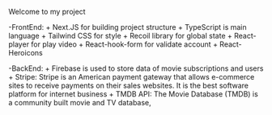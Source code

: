 Welcome to my project

-FrontEnd: + Next.JS for building project structure
            + TypeScript is main language
            + Tailwind CSS for style
            + Recoil library for global state
            + React-player for play video
            + React-hook-form for validate account
            + React-Heroicons 
    
-BackEnd: + Firebase is used to store data of movie subscriptions and users
          + Stripe: Stripe is an American payment gateway that allows e-commerce sites to receive payments on their sales websites. It is the best software platform for internet business
          + TMDB API: The Movie Database (TMDB) is a community built movie and TV database, 
          
 